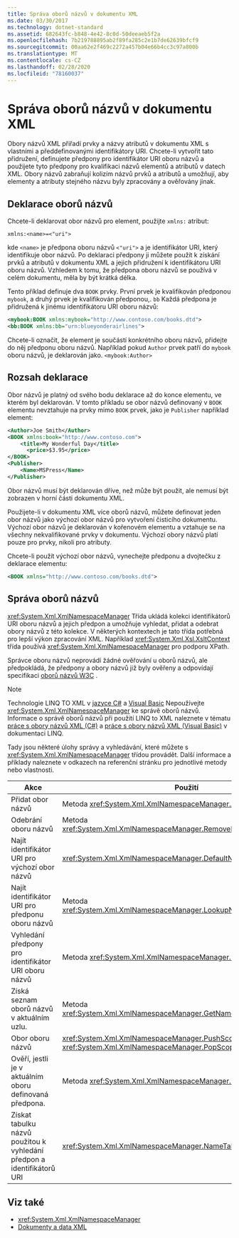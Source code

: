 ```yaml
---
title: Správa oborů názvů v dokumentu XML
ms.date: 03/30/2017
ms.technology: dotnet-standard
ms.assetid: 682643fc-b848-4e42-8c0d-50deeaeb5f2a
ms.openlocfilehash: 7b219788895ab2f89fa285c2e1b7de62639bfcf9
ms.sourcegitcommit: 00aa62e2f469c2272a457b04e66b4cc3c97a800b
ms.translationtype: MT
ms.contentlocale: cs-CZ
ms.lasthandoff: 02/28/2020
ms.locfileid: "78160037"
---
```

# <a name="managing-namespaces-in-an-xml-document"></a>Správa oborů názvů v dokumentu XML
Obory názvů XML přiřadí prvky a názvy atributů v dokumentu XML s vlastními a předdefinovanými identifikátory URI. Chcete-li vytvořit tato přidružení, definujete předpony pro identifikátor URI oboru názvů a použijete tyto předpony pro kvalifikaci názvů elementů a atributů v datech XML. Obory názvů zabraňují kolizím názvů prvků a atributů a umožňují, aby elementy a atributy stejného názvu byly zpracovány a ověřovány jinak.  
  
<a name="declare"></a>
## <a name="declaring-namespaces"></a>Deklarace oborů názvů  
 Chcete-li deklarovat obor názvů pro element, použijte `xmlns:` atribut:  
  
 `xmlns:<name>=<"uri">`  
  
 kde `<name>` je předpona oboru názvů `<"uri">` a je identifikátor URI, který identifikuje obor názvů. Po deklaraci předpony ji můžete použít k získání prvků a atributů v dokumentu XML a jejich přidružení k identifikátoru URI oboru názvů. Vzhledem k tomu, že předpona oboru názvů se používá v celém dokumentu, měla by být krátká délka.  
  
 Tento příklad definuje dva `BOOK` prvky. První prvek je kvalifikován předponou `mybook`, a druhý prvek je kvalifikován předponou,. `bb` Každá předpona je přidružená k jinému identifikátoru URI oboru názvů:  
  
```xml  
<mybook:BOOK xmlns:mybook="http://www.contoso.com/books.dtd">  
<bb:BOOK xmlns:bb="urn:blueyonderairlines">  
```  
  
 Chcete-li označit, že element je součástí konkrétního oboru názvů, přidejte do něj předponu oboru názvů. Například pokud `Author` prvek patří do `mybook` oboru názvů, je deklarován jako. `<mybook:Author>`  
  
<a name="scope"></a>
## <a name="declaration-scope"></a>Rozsah deklarace  
 Obor názvů je platný od svého bodu deklarace až do konce elementu, ve kterém byl deklarován. V tomto příkladu se obor názvů definovaný v `BOOK` elementu nevztahuje na prvky mimo `BOOK` prvek, jako je `Publisher` například element:  
  
```xml  
<Author>Joe Smith</Author>  
<BOOK xmlns:book="http://www.contoso.com">  
    <title>My Wonderful Day</title>  
      <price>$3.95</price>  
</BOOK>  
<Publisher>  
    <Name>MSPress</Name>  
</Publisher>  
```  
  
 Obor názvů musí být deklarován dříve, než může být použit, ale nemusí být zobrazen v horní části dokumentu XML.  
  
 Použijete-li v dokumentu XML více oborů názvů, můžete definovat jeden obor názvů jako výchozí obor názvů pro vytvoření čisticího dokumentu. Výchozí obor názvů je deklarován v kořenovém elementu a vztahuje se na všechny nekvalifikované prvky v dokumentu. Výchozí obory názvů platí pouze pro prvky, nikoli pro atributy.  
  
 Chcete-li použít výchozí obor názvů, vynechejte předponu a dvojtečku z deklarace elementu:  
  
```xml  
<BOOK xmlns="http://www.contoso.com/books.dtd">  
```  
  
## <a name="managing-namespaces"></a>Správa oborů názvů  
 <xref:System.Xml.XmlNamespaceManager> Třída ukládá kolekci identifikátorů URI oboru názvů a jejich předpon a umožňuje vyhledat, přidat a odebrat obory názvů z této kolekce. V některých kontextech je tato třída potřebná pro lepší výkon zpracování XML. Například <xref:System.Xml.Xsl.XsltContext> třída používá <xref:System.Xml.XmlNamespaceManager> pro podporu XPath.  
  
 Správce oboru názvů neprovádí žádné ověřování u oborů názvů, ale předpokládá, že předpony a obory názvů již byly ověřeny a odpovídají specifikaci [oborů názvů W3C](https://www.w3.org/TR/REC-xml-names/) .  
  
> [!NOTE]
> Technologie LINQ TO XML v [jazyce C#](../../../csharp/programming-guide/concepts/linq/linq-to-xml-overview.md) a [Visual Basic](../../../visual-basic/programming-guide/concepts/linq/linq-to-xml.md) Nepoužívejte <xref:System.Xml.XmlNamespaceManager> ke správě oborů názvů. Informace o správě oborů názvů při použití LINQ to XML naleznete v tématu [práce s obory názvů XML (C#)](../../../csharp/programming-guide/concepts/linq/namespaces-overview-linq-to-xml.md) a [práce s obory názvů XML (Visual Basic)](../../../visual-basic/programming-guide/concepts/linq/working-with-xml-namespaces.md) v dokumentaci LINQ.  
  
 Tady jsou některé úlohy správy a vyhledávání, které můžete s <xref:System.Xml.XmlNamespaceManager> třídou provádět. Další informace a příklady naleznete v odkazech na referenční stránku pro jednotlivé metody nebo vlastnosti.  
  
|Akce|Použití|  
|--------|---------|  
|Přidat obor názvů|Metoda <xref:System.Xml.XmlNamespaceManager.AddNamespace%2A>|  
|Odebrání oboru názvů|Metoda <xref:System.Xml.XmlNamespaceManager.RemoveNamespace%2A>|  
|Najít identifikátor URI pro výchozí obor názvů|<xref:System.Xml.XmlNamespaceManager.DefaultNamespace%2A>majetek|  
|Najít identifikátor URI pro předponu oboru názvů|Metoda <xref:System.Xml.XmlNamespaceManager.LookupNamespace%2A>|  
|Vyhledání předpony pro identifikátor URI oboru názvů|Metoda <xref:System.Xml.XmlNamespaceManager.LookupPrefix%2A>|  
|Získá seznam oborů názvů v aktuálním uzlu.|Metoda <xref:System.Xml.XmlNamespaceManager.GetNamespacesInScope%2A>|  
|Obor oboru názvů|<xref:System.Xml.XmlNamespaceManager.PushScope%2A>a <xref:System.Xml.XmlNamespaceManager.PopScope%2A> metody|  
|Ověří, jestli je v aktuálním oboru definovaná předpona.|Metoda <xref:System.Xml.XmlNamespaceManager.HasNamespace%2A>|  
|Získat tabulku názvů použitou k vyhledání předpon a identifikátorů URI|<xref:System.Xml.XmlNamespaceManager.NameTable%2A>majetek|  
  
## <a name="see-also"></a>Viz také

- <xref:System.Xml.XmlNamespaceManager>
- [Dokumenty a data XML](../../../../docs/standard/data/xml/index.md)
